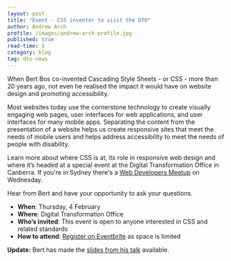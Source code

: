 ```yaml
---
layout: post
title: "Event - CSS inventor to visit the DTO"
author: Andrew Arch
profile: /images/andrew-arch-profile.jpg
published: true
read-time: 1
category: blog
tag: dto-news
---
```

When Bert Bos co-invented Cascading Style Sheets - or CSS - more than 20 years ago, not even he realised the impact it would have on website design and promoting accessibility. 

Most websites today use the cornerstone technology to create visually engaging web pages, user interfaces for web applications, and user interfaces for many mobile apps. Separating the content from the presentation of a website helps us create responsive sites that meet the needs of mobile users and helps address accessibility to meet the needs of people with disability.

Learn more about where CSS is at, its role in responsive web design and where it’s headed at a special event at the Digital Transformation Office in Canberra. If you're in Sydney there's a [Web Developers Meetup](https://www.eventbrite.com.au/e/web-developers-meetup-css-svg-houdini-registration-20098723824) on Wednesday.

Hear from Bert and have your opportunity to ask your questions.

- **When**: Thursday, 4 February 
- **Where**: Digital Transformation Office
- **Who’s invited**: This event is open to anyone interested in CSS and related standards
- **How to attend**: [Register on Eventbrite](https://www.eventbrite.com.au/e/css-inventor-visits-the-dto-tickets-21076531473) as space is limited

 
**Update:** Bert has made the [slides from his talk](https://www.w3.org/Talks/2016/0204-W3C-Canberra/) available.
